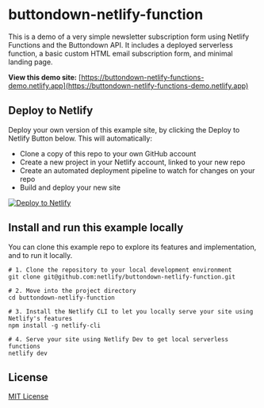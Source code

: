 # buttondown-netlify-function
This is a demo of a very simple newsletter subscription form using Netlify Functions and the Buttondown API. It includes a deployed serverless function, a basic custom HTML email subscription form, and minimal landing page.

**View this demo site:** [https://buttondown-netlify-functions-demo.netlify.app](https://buttondown-netlify-functions-demo.netlify.app)

## Deploy to Netlify
Deploy your own version of this example site, by clicking the Deploy to Netlify Button below. This will automatically:

- Clone a copy of this repo to your own GitHub account
- Create a new project in your Netlify account, linked to your new repo
- Create an automated deployment pipeline to watch for changes on your repo
- Build and deploy your new site

[![Deploy to Netlify](https://www.netlify.com/img/deploy/button.svg)](https://app.netlify.com/start/deploy?repository=https://github.com/andrewstiefel/buttondown-netlify-function)

## Install and run this example locally
You can clone this example repo to explore its features and implementation, and to run it locally.

```
# 1. Clone the repository to your local development environment
git clone git@github.com:netlify/buttondown-netlify-function.git

# 2. Move into the project directory
cd buttondown-netlify-function

# 3. Install the Netlify CLI to let you locally serve your site using Netlify's features
npm install -g netlify-cli

# 4. Serve your site using Netlify Dev to get local serverless functions
netlify dev
```

## License
[MIT License](/LICENSE)
